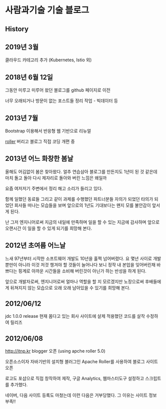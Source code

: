 # 사람과기술 기술 블로그


## History

## 2019년 3월

클라우드 카테고리 추가 (Kubernetes, Istio 외)

## 2018년 6월 12일

그동안 미루고 미루어 왔던 블로그를 github 페이지로 이전

너무 오래되거나 방문이 없는 포스트들 정리 작업 - 빅데이터 등


## 2013년 7월

Bootstrap 이용해서  반응형 웹 기반으로 리뉴얼

[roller](http://roller.apache.org/) 버리고 블로그 직접 코딩 개편 중

## 2013년 어느 화창한 봄날

올해도 어김없이 봄은 찾아왔다.  얼추 연습삼아 블로그를 만든지도 1년이 된 것 같은데 마치 돌고 돌아 다시 제자리로 돌아와 버린 느낌은 왜일까

요즘 여저저기 주변에서 정리 해고 소리가 들리고 있다.

함께 일했던 동료들 그리고 같이 과제를 수행했던 파트너분들 자의가 되었던 타의가 되었던 회사들 떠나는 모습들을 보며 앞으로의 1년도 기대보다는 왠지 모를 불안감이 앞서게 된다.

난 그저 엔지니어로써 지금의 내일에 만족하며 일을 할 수 있는 지금에 감사하며 앞으로 오랜시간 이 일을 할 수 있게 되기를 희망해 본다.

## 2012년 초여름 어느날

느새 97년부터 시작한 소프트웨어 개발도 10년을 훌쩍 넘어버렸다. 요 몇년 사이로 개발 뿐만이 아니라 이것 저것 챙겨야 할 것들이 늘어나다 보니 정작 내 본업을 잊어버린채 바쁘다는 핑계로 아까운 시간들을 소비해 버린것이 아닌가 하는 반성을 하게 된다.

앞으로 개발자로써, 엔지니어로써 얼마나 역할을 할 지 모르겠지만 노장으로써 후배들에게 뒤쳐지지 않는 모습으로 오래 오래 남아있을 수 있기를 희망해 본다.

## 2012/06/12

jdc 1.0.0 release 현재 몸다고 있는 회사 사이트에 살제 적용했던 코드를 살작 수정하여 릴리즈

## 2012/06/08

http://itnp.kr blogger 오픈 (using apche roller 5.0)

오픈소스이자 자바기반의 설치형 블러그인 Apache Roller를 사용하여 블로그 사이트 오픈

로고도 포샵으로 직접 창작하여 제작, 구글 Analytics, 웹마스터도구 설정하고 스크립트를 추가했다.

네이버, 다음 사이트 등록도 마쳤는데 이런 다음은 거부당했다. 그 이유는 사이트 정보 부족!!
